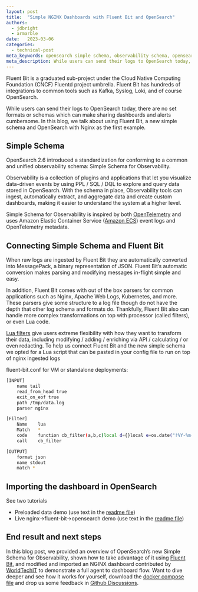 ```yaml
---
layout: post
title:  "Simple NGINX Dashboards with Fluent Bit and OpenSearch"
authors:
  - jdbright
  - armarble
date:   2023-03-06
categories:
  - technical-post
meta_keywords: opensearch simple schema, observability schema, opensearch opentelemetry, OpenSearch 2.6
meta_description: While users can send their logs to OpenSearch today, there are no set formats or schemas which can make sharing dashboards and alerts cumbersome. In this blog, we talk about using Fluent Bit, a new simple schema and OpenSearch with Nginx as the first example.
---
```


Fluent Bit is a graduated sub-project under the Cloud Native Computing Foundation (CNCF) Fluentd project umbrella. Fluent Bit has hundreds of integrations to common tools such as Kafka, Syslog, Loki, and of course OpenSearch.

While users can send their logs to OpenSearch today, there are no set formats or schemas which can make sharing dashboards and alerts cumbersome. In this blog, we talk about using Fluent Bit, a new simple schema and OpenSearch with Nginx as the first example.

## Simple Schema

OpenSearch 2.6 introduced a standardization for conforming to a common and unified observability schema: Simple Schema for Observability. 

Observability is a collection of plugins and applications that let you visualize data-driven events by using PPL / SQL / DQL to explore and query data stored in OpenSearch.
With the schema in place, Observability tools can ingest, automatically extract, and aggregate data and create custom dashboards, making it easier to understand the system at a higher level.

Simple Schema for Observability is inspired by both [OpenTelemetry](https://opentelemetry.io/docs/) and uses Amazon Elastic Container Service ([Amazon ECS](https://docs.aws.amazon.com/AmazonECS/latest/developerguide/ecs_cwe_events.html)) event logs and OpenTelemetry metadata.

## Connecting Simple Schema and Fluent Bit

When raw logs are ingested by Fluent Bit they are automatically converted into MessagePack, a binary representation of JSON. Fluent Bit’s automatic conversion makes parsing and modifying messages in-flight simple and easy.

In addition, Fluent Bit comes with out of the box parsers for common applications such as Nginx, Apache Web Logs, Kubernetes, and more. These parsers give some structure to a log file though do not have the depth that other log schema and formats do. Thankfully, Fluent Bit also can handle more complex transformations on top with processor (called filters), or even Lua code.

[Lua filters](https://docs.fluentbit.io/manual/pipeline/filters/lua) give users extreme flexibility with how they want to transform their data, including modifying / adding / enriching via API / calculating / or even redacting. To help us connect Fluent Bit and the new simple schema we opted for a Lua script that can be pasted in your config file to run on top of nginx ingested logs


fluent-bit.conf for VM or standalone deployments:

```bash
[INPUT]
    name tail
    read_from_head true
    exit_on_eof true
    path /tmp/data.log
    parser nginx

[Filter]
    Name    lua
    Match   *
    code    function cb_filter(a,b,c)local d={}local e=os.date("!%Y-%m-%dT%H:%M:%S.000Z")d["observerTime"]=e;d["body"]=c.remote.." "..c.host.." "..c.user.." ["..os.date("%d/%b/%Y:%H:%M:%S %z").."] \""..c.method.." "..c.path.." HTTP/1.1\" "..c.code.." "..c.size.." \""..c.referer.."\" \""..c.agent.."\""d["trace_id"]="102981ABCD2901"d["span_id"]="abcdef1010"d["attributes"]={}d["attributes"]["data_stream"]={}d["attributes"]["data_stream"]["dataset"]="nginx.access"d["attributes"]["data_stream"]["namespace"]="production"d["attributes"]["data_stream"]["type"]="logs"d["event"]={}d["event"]["category"]={"web"}d["event"]["name"]="access"d["event"]["domain"]="nginx.access"d["event"]["kind"]="event"d["event"]["result"]="success"d["event"]["type"]={"access"}d["http"]={}d["http"]["request"]={}d["http"]["request"]["method"]=c.method;d["http"]["response"]={}d["http"]["response"]["bytes"]=tonumber(c.size)d["http"]["response"]["status_code"]=c.code;d["http"]["flavor"]="1.1"d["http"]["url"]=c.path;d["communication"]={}d["communication"]["source"]={}d["communication"]["source"]["address"]="127.0.0.1"d["communication"]["source"]["ip"]=c.remote;return 1,b,d end
    call    cb_filter

[OUTPUT]
    format json
    name stdout
    match *
```

## Importing the dashboard in OpenSearch

See two tutorials
-	Preloaded data demo (use text in the [readme file](https://github.com/opensearch-project/observability/blob/e18cf354fd7720a6d5df6a6de5d53e51a9d43127/integrations/nginx/samples/preloaded/README.md ))
-	Live nginx->fluent-bit->opensearch demo (use text in the [readme file](https://github.com/opensearch-project/observability/blob/e18cf354fd7720a6d5df6a6de5d53e51a9d43127/integrations/nginx/test/README.md))

## End result and next steps

In this blog post, we provided an overview of OpenSearch’s new Simple Schema for Observability, shown how to take advantage of it using [Fluent Bit](https://fluentbit.io/), and modified and imported an NGINX dashboard contributed by [WorldTechIT](https://wtit.com/) to demonstrate a full agent to dashboard flow. Want to dive deeper and see how it works for yourself, download the [docker compose file](https://github.com/opensearch-project/observability/blob/e18cf354fd7720a6d5df6a6de5d53e51a9d43127/integrations/nginx/test/README.md) and drop us some feedback in [Github Discussions](https://github.com/fluent/fluent-bit/discussions).
